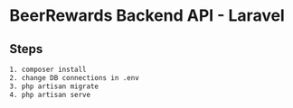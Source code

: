 # BeerRewards Backend API - Laravel



## Steps


```bash
1. composer install
2. change DB connections in .env
3. php artisan migrate
4. php artisan serve 

```